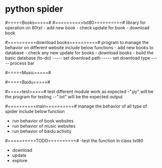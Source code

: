 # python spider

#=====Books=====#
  #==========txt80==========#
  library for operation on 80txt
    - add new book
    - check update for book
    - download book

  #==========download books==========#
  program to manage the behavior on different website
  include below functions
    - add new books to database
    - check any new update for books
    - download books
    - build the basic database (to-do)
    ----- set download path
    ----- set download type
    ----- process bar

#=====Music=====#

#=====Baidu=====#

#=====test=====#
  test different module work as expected
  <folder>-<file>".py" will be the program for testing
  <folder>-<file>-".txt" will be the expected output

#==========main==========#
manage the behavior of all type of spider
include below function
  - run behavior of book websites
  - run behavior of music websites
  - run behavior of baidu activity

#==========TODO==========#
-test the function in class txt80
  - download
  - update
  - explore